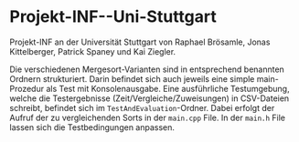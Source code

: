 ﻿# Projekt-INF--Uni-Stuttgart
Projekt-INF an der Universität Stuttgart von Raphael Brösamle, Jonas Kittelberger, Patrick Spaney und Kai Ziegler.

Die verschiedenen Mergesort-Varianten sind in entsprechend benannten Ordnern strukturiert. Darin befindet sich auch jeweils eine simple main-Prozedur als Test mit Konsolenausgabe.
Eine ausführliche Testumgebung, welche die Testergebnisse (Zeit/Vergleiche/Zuweisungen) in CSV-Dateien schreibt, befindet sich im `TestAndEvaluation`-Ordner.
Dabei erfolgt der Aufruf der zu vergleichenden Sorts in der `main.cpp` File. In der `main.h` File lassen sich die Testbedingungen anpassen.